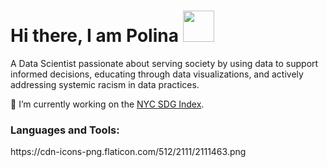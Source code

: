 # Hi there, I am Polina <img src="https://media.giphy.com/media/mGcNjsfWAjY5AEZNw6/giphy.gif" width="50"></h2>
<!--
**PolinaPolskaia/PolinaPolskaia** is a ✨ _special_ ✨ repository because its `README.md` (this file) appears on your GitHub profile.

Here are some ideas to get you started:

- 🔭 I’m currently working on ...
- 🌱 I’m currently learning ...
- 👯 I’m looking to collaborate on ...
- 🤔 I’m looking for help with ...
- 💬 Ask me about ...
- 📫 How to reach me: ...
- 😄 Pronouns: ...
- ⚡ Fun fact: ...
-->

A Data Scientist passionate about serving society by using data to support informed decisions, educating through data visualizations, and actively addressing systemic racism in data practices.

🌱 I’m currently working on the [NYC SDG Index](https://github.com/PolinaPolskaia/NYCindex).

<h3 align="left">Languages and Tools:</h1>
https://cdn-icons-png.flaticon.com/512/2111/2111463.png
